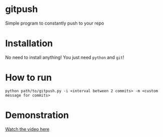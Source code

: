 # gitpush

Simple program to constantly push to your repo

# Installation
No need to install anything! You just need `python` and `git`!

# How to run
```shell
python path/to/gitpush.py -i <interval between 2 commits> -m <custom message for commits> 
```



# Demonstration
[Watch the video here](./docs/demo.mp4)